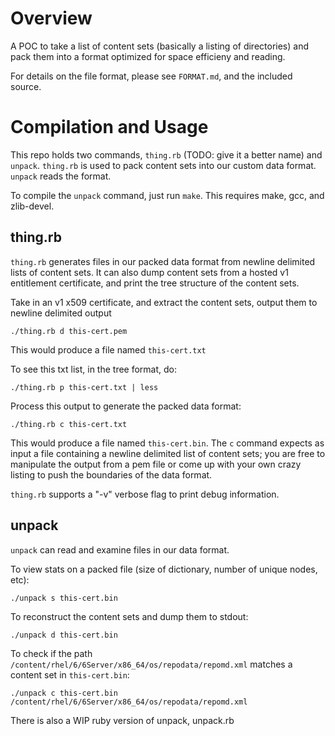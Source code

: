Overview
========

A POC to take a list of content sets (basically a listing of directories) and
pack them into a format optimized for space efficieny and reading.

For details on the file format, please see `FORMAT.md`, and the included
source.

Compilation and Usage
=====================

This repo holds two commands, `thing.rb` (TODO: give it a better name) and
`unpack`. `thing.rb` is used to pack content sets into our custom data format.
`unpack` reads the format.

To compile the `unpack` command, just run `make`.
This requires make, gcc, and zlib-devel.

thing.rb
--------

`thing.rb` generates files in our packed data format from newline delimited
lists of content sets. It can also dump content sets from a hosted v1
entitlement certificate, and print the tree structure of the content sets.

Take in an v1 x509 certificate, and extract the content sets, output them to
newline delimited output

  `./thing.rb d this-cert.pem`

This would produce a file named `this-cert.txt`

To see this txt list, in the tree format, do:

  `./thing.rb p this-cert.txt | less`

Process this output to generate the packed data format:

  `./thing.rb c this-cert.txt`

This would produce a file named `this-cert.bin`. The `c` command expects as
input a file containing a newline delimited list of content sets; you are free
to manipulate the output from a pem file or come up with your own crazy listing
to push the boundaries of the data format.

`thing.rb` supports a "-v" verbose flag to print debug information.

unpack
------

`unpack` can read and examine files in our data format.

To view stats on a packed file (size of dictionary, number of unique nodes,
etc):

  `./unpack s this-cert.bin`

To reconstruct the content sets and dump them to stdout:

  `./unpack d this-cert.bin`

To check if the path `/content/rhel/6/6Server/x86_64/os/repodata/repomd.xml`
matches a content set in `this-cert.bin`:

  `./unpack c this-cert.bin /content/rhel/6/6Server/x86_64/os/repodata/repomd.xml`

There is also a WIP ruby version of unpack, unpack.rb
